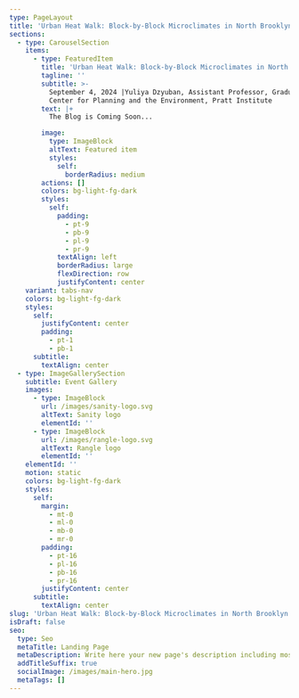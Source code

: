 ```yaml
---
type: PageLayout
title: 'Urban Heat Walk: Block-by-Block Microclimates in North Brooklyn'
sections:
  - type: CarouselSection
    items:
      - type: FeaturedItem
        title: 'Urban Heat Walk: Block-by-Block Microclimates in North Brooklyn'
        tagline: ''
        subtitle: >-
          September 4, 2024 |Yuliya Dzyuban, Assistant Professor, Graduate
          Center for Planning and the Environment, Pratt Institute
        text: |+
          The Blog is Coming Soon...

        image:
          type: ImageBlock
          altText: Featured item
          styles:
            self:
              borderRadius: medium
        actions: []
        colors: bg-light-fg-dark
        styles:
          self:
            padding:
              - pt-9
              - pb-9
              - pl-9
              - pr-9
            textAlign: left
            borderRadius: large
            flexDirection: row
            justifyContent: center
    variant: tabs-nav
    colors: bg-light-fg-dark
    styles:
      self:
        justifyContent: center
        padding:
          - pt-1
          - pb-1
      subtitle:
        textAlign: center
  - type: ImageGallerySection
    subtitle: Event Gallery
    images:
      - type: ImageBlock
        url: /images/sanity-logo.svg
        altText: Sanity logo
        elementId: ''
      - type: ImageBlock
        url: /images/rangle-logo.svg
        altText: Rangle logo
        elementId: ''
    elementId: ''
    motion: static
    colors: bg-light-fg-dark
    styles:
      self:
        margin:
          - mt-0
          - ml-0
          - mb-0
          - mr-0
        padding:
          - pt-16
          - pl-16
          - pb-16
          - pr-16
        justifyContent: center
      subtitle:
        textAlign: center
slug: 'Urban Heat Walk: Block-by-Block Microclimates in North Brooklyn'
isDraft: false
seo:
  type: Seo
  metaTitle: Landing Page
  metaDescription: Write here your new page's description including most relevant keywords.
  addTitleSuffix: true
  socialImage: /images/main-hero.jpg
  metaTags: []
---
```

